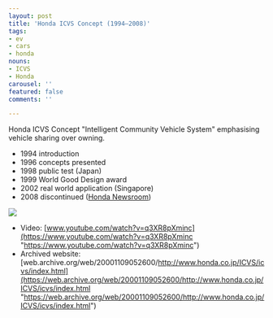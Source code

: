 ```yaml
---
layout: post
title: 'Honda ICVS Concept (1994–2008)'
tags:
- ev
- cars
- honda
nouns:
- ICVS
- Honda
carousel: ''
featured: false
comments: ''

---
```

Honda ICVS Concept "Intelligent Community Vehicle System" emphasising vehicle sharing over owning.

- 1994 introduction
- 1996 concepts presented
- 1998 public test (Japan)
- 1999 World Good Design award
- 2002 real world application (Singapore)
- 2008 discontinued ([Honda Newsroom](https://global.honda/newsroom/worldnews/1998/c980910.html))

![](https://pbs.twimg.com/media/EmqP2PTXIAIgk-m.png)

* Video: [www.youtube.com/watch?v=q3XR8pXminc](https://www.youtube.com/watch?v=q3XR8pXminc "https://www.youtube.com/watch?v=q3XR8pXminc")
* Archived website: [web.archive.org/web/20001109052600/http://www.honda.co.jp/ICVS/icvs/index.html](https://web.archive.org/web/20001109052600/http://www.honda.co.jp/ICVS/icvs/index.html "https://web.archive.org/web/20001109052600/http://www.honda.co.jp/ICVS/icvs/index.html")